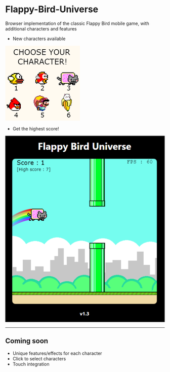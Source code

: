 # Flappy-Bird-Universe
Browser implementation of the classic Flappy Bird mobile game, with additional characters and features

* New characters available

![character selection](images/demo_characters.png)


* Get the highest score!

![gameplay image](images/demo_play.png)

---
## Coming soon

- Unique features/effects for each character
- Click to select characters
- Touch integration